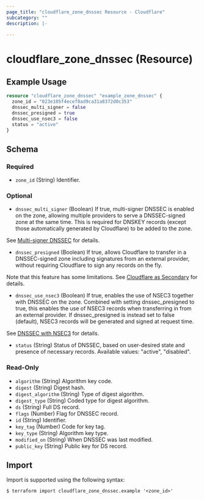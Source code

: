 ```yaml
---
page_title: "cloudflare_zone_dnssec Resource - Cloudflare"
subcategory: ""
description: |-
  
---
```


# cloudflare_zone_dnssec (Resource)



## Example Usage

```terraform
resource "cloudflare_zone_dnssec" "example_zone_dnssec" {
  zone_id = "023e105f4ecef8ad9ca31a8372d0c353"
  dnssec_multi_signer = false
  dnssec_presigned = true
  dnssec_use_nsec3 = false
  status = "active"
}
```

<!-- schema generated by tfplugindocs -->
## Schema

### Required

- `zone_id` (String) Identifier.

### Optional

- `dnssec_multi_signer` (Boolean) If true, multi-signer DNSSEC is enabled on the zone, allowing multiple
providers to serve a DNSSEC-signed zone at the same time.
This is required for DNSKEY records (except those automatically
generated by Cloudflare) to be added to the zone.

See [Multi-signer DNSSEC](https://developers.cloudflare.com/dns/dnssec/multi-signer-dnssec/) for details.
- `dnssec_presigned` (Boolean) If true, allows Cloudflare to transfer in a DNSSEC-signed zone
including signatures from an external provider, without requiring
Cloudflare to sign any records on the fly.

Note that this feature has some limitations.
See [Cloudflare as Secondary](https://developers.cloudflare.com/dns/zone-setups/zone-transfers/cloudflare-as-secondary/setup/#dnssec) for details.
- `dnssec_use_nsec3` (Boolean) If true, enables the use of NSEC3 together with DNSSEC on the zone.
Combined with setting dnssec_presigned to true, this enables the use of
NSEC3 records when transferring in from an external provider.
If dnssec_presigned is instead set to false (default), NSEC3 records will be
generated and signed at request time.

See [DNSSEC with NSEC3](https://developers.cloudflare.com/dns/dnssec/enable-nsec3/) for details.
- `status` (String) Status of DNSSEC, based on user-desired state and presence of necessary records.
Available values: "active", "disabled".

### Read-Only

- `algorithm` (String) Algorithm key code.
- `digest` (String) Digest hash.
- `digest_algorithm` (String) Type of digest algorithm.
- `digest_type` (String) Coded type for digest algorithm.
- `ds` (String) Full DS record.
- `flags` (Number) Flag for DNSSEC record.
- `id` (String) Identifier.
- `key_tag` (Number) Code for key tag.
- `key_type` (String) Algorithm key type.
- `modified_on` (String) When DNSSEC was last modified.
- `public_key` (String) Public key for DS record.

## Import

Import is supported using the following syntax:

```shell
$ terraform import cloudflare_zone_dnssec.example '<zone_id>'
```
